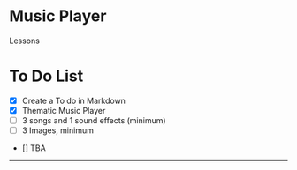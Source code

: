 # Music Player
Lessons

# To Do List
- [X] Create a To do in Markdown
- [x] Thematic Music Player
- [ ] 3 songs and 1 sound effects (minimum)
- [ ] 3 Images, minimum
- [] TBA


---
